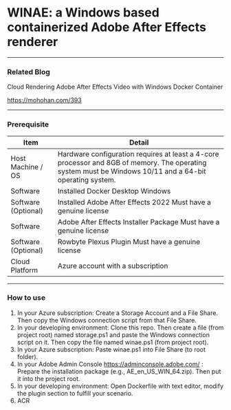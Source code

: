 # WINAE: a Windows based containerized Adobe After Effects renderer

---------------


### Related Blog

Cloud Rendering Adobe After Effects Video with Windows Docker Container

https://mohohan.com/393

---------------

### Prerequisite

| Item | Detail |
|-------------------|----------------------------------------------------------------------------------------------------------------------------------------------------------|
| Host Machine / OS | Hardware configuration requires at least a 4-core processor and 8GB of memory. The operating system must be Windows 10/11 and a 64-bit operating system. |
| Software | Installed Docker Desktop Windows |
| Software (Optional) | Installed Adobe After Effects 2022 Must have a genuine license |
| Software | Adobe After Effects Installer Package Must have a genuine license |
| Software (Optional) | Rowbyte Plexus Plugin Must have a genuine license |
| Cloud Platform | Azure account with a subscription |

---------------

### How to use

1. In your Azure subscription: Create a Storage Account and a File Share. Then copy the Windows connection script from that File Share.
2. In your developing environment: Clone this repo. Then create a file (from project root) named storage.ps1 and paste the Windows connection script on it. Then copy the file named winae.ps1 (from project root).
3. In your Azure subscription: Paste winae.ps1 into File Share (to root folder).
4. In your Adobe Admin Console https://adminconsole.adobe.com/ : Prepare the installation package (e.g., AE_en_US_WIN_64.zip). Then put it into the project root.
5. In your developing environment: Open Dockerfile with text editor, modify the plugin section to fulfill your scenario.
6. <TBA> ACR